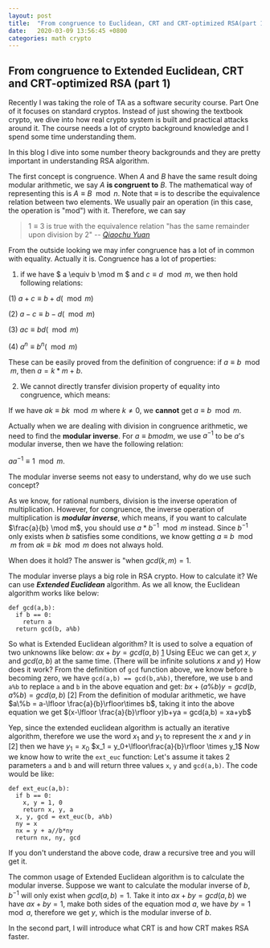 ```yaml
---
layout: post
title:  "From congruence to Euclidean, CRT and CRT-optimized RSA(part 1)"
date:   2020-03-09 13:56:45 +0800
categories: math crypto
---
```

## From congruence to Extended Euclidean, CRT and CRT-optimized RSA (part 1)

Recently I was taking the role of TA as a software security course. Part One of it focuses on standard cryptos. Instead of just showing the textbook crypto, we dive into how real crypto system is built and practical attacks around it. The course needs a lot of crypto background knowledge and I spend some time understanding them.

In this blog I dive into some number theory backgrounds and they are pretty important in understanding RSA algorithm.

The first concept is congruence. When $A$ and $B$ have the same result doing modular arithmetic, we say $A$ **is congruent to** $B$. The mathematical way of representing this is $A \equiv B\mod n$.
Note that $\equiv$ is to describe the equivalence relation between two elements. We usually pair an operation (in this case, the operation is "mod") with it. Therefore, we can say 
> $1 \equiv 3$ is true with the equivalence relation "has the same remainder upon division by 2"
> -- <cite> [Qiaochu Yuan][1]</cite>

[1]:https://math.stackexchange.com/questions/1058596/in-plain-language-whats-the-difference-between-two-things-that-are-equivalent 

From the outside looking we may infer congruence has a lot of in common with equality. Actually it is. Congruence has a lot of properties:

1. if we have $ a \equiv b \mod m $ and $c \equiv d \mod m$, we then hold following relations:

(1) $a+c \equiv b+d(\mod m)$

(2) $a-c \equiv b-d(\mod m)$

(3) $ac \equiv bd(\mod m)$

(4) $a^n \equiv b^n(\mod m)$

These can be easily proved from the definition of congruence: if $a \equiv b \mod m$, then $a = k*m+b$.

2. We cannot directly transfer division property of equality into congruence, which means:

If we have $ak \equiv bk \mod m$ where $k\neq 0$, we **cannot** get $a \equiv b \mod m$.

Actually when we are dealing with division in congruence arithmetic, we need to find the **modular inverse**. For $a \equiv b mod m$, we use $a^{-1}$ to be $a$'s modular inverse, then we have the following relation:

$aa^{-1}\equiv 1\mod m$.

The modular inverse seems not easy to understand, why do we use such concept?

As we know, for rational numbers, division is the inverse operation of multiplication. However, for congruence, the inverse operation of multiplication is ***modular inverse***, which means, if you want to calculate $\frac{a}{b} \mod m$, you should use $a*b^{-1} \mod m$ instead. Since $b^{-1}$ only exists when $b$ satisfies some conditions, we know getting $a \equiv b \mod m$ from $ak \equiv bk \mod m$ does not always hold.

When does it hold?
The answer is "when $gcd(k,m)=1$. 

The modular inverse plays a big role in RSA crypto. How to calculate it? We can use ***Extended Euclidean*** algorithm.
As we all know, the Euclidean algorithm works like below:
```
def gcd(a,b):
  if b == 0:
    return a
  return gcd(b, a%b)
```
So what is Extended Euclidean algorithm? It is used to solve a equation of two unknowns like below:
$ax+by = gcd(a,b)$ [1]
Using EEuc we can get $x$, $y$ and $gcd(a,b)$ at the same time. (There will be infinite solutions $x$ and $y$) How does it work?
From the definition of `gcd` function above, we know before `b` becoming zero, we have `gcd(a,b) == gcd(b,a%b)`, therefore, we use `b` and `a%b` to replace `a` and `b` in the above equation and get:
$bx+(a\%b)y = gcd(b,a\%b) = gcd(a,b)$ [2]
From the definition of modular arithmetic, we have $a\%b = a-\lfloor \frac{a}{b}\rfloor\times b$, taking it into the above equation we get $(x-\lfloor \frac{a}{b}\rfloor y)b+ya = gcd(a,b) = xa+yb$

Yep, since the extended euclidean algorithm is actually an iterative algorithm, therefore we use the word $x_1$ and $y_1$ to represent the $x$ and $y$ in [2] then we have
$y_1 = x_0$
$x_1 = y_0+\lfloor\frac{a}{b}\rfloor \times y_1$
Now we know how to write the `ext_euc` function:
Let's assume it takes 2 parameters `a` and `b` and will return three values `x`, `y` and `gcd(a,b)`.
The code would be like:
```
def ext_euc(a,b):
  if b == 0:
    x, y = 1, 0
    return x, y, a
  x, y, gcd = ext_euc(b, a%b)
  ny = x
  nx = y + a//b*ny
  return nx, ny, gcd
```
If you don't understand the above code, draw a recursive tree and you will get it.

<!--The common usage of Extended Euclidean algorithm is to calculate the modular inverse. Suppose we want to get the modular inverse of $b$, we need to find $b^{-1}$ such that $bb^{-1} \equiv 1 \mod n$. If we make $x=0$ then we have $by = gcd(a,b)$. Since the modular inverse of $b$ only exists when $gcd(b,n) = 1$, let $a=n$, the $by=gcd(a,b)$ will turn to $by=gcd(b,n)=1$, and $y$ is the modular inverse of $b$, which can be solved by Extended Euclidean algorithm, just invoke `ext_euc(n,b)`-->
The common usage of Extended Euclidean algorithm is to calculate the modular inverse. Suppose we want to calculate the modular inverse of $b$, $b^{-1}$ will only exist when $gcd(a,b)=1$. Take it into $ax+by=gcd(a,b)$ we have $ax+by=1$, make both sides of the equation mod $a$, we have $by=1 \mod a$, therefore we get $y$, which is the modular inverse of $b$.

In the second part, I will introduce what CRT is and how CRT makes RSA faster.





